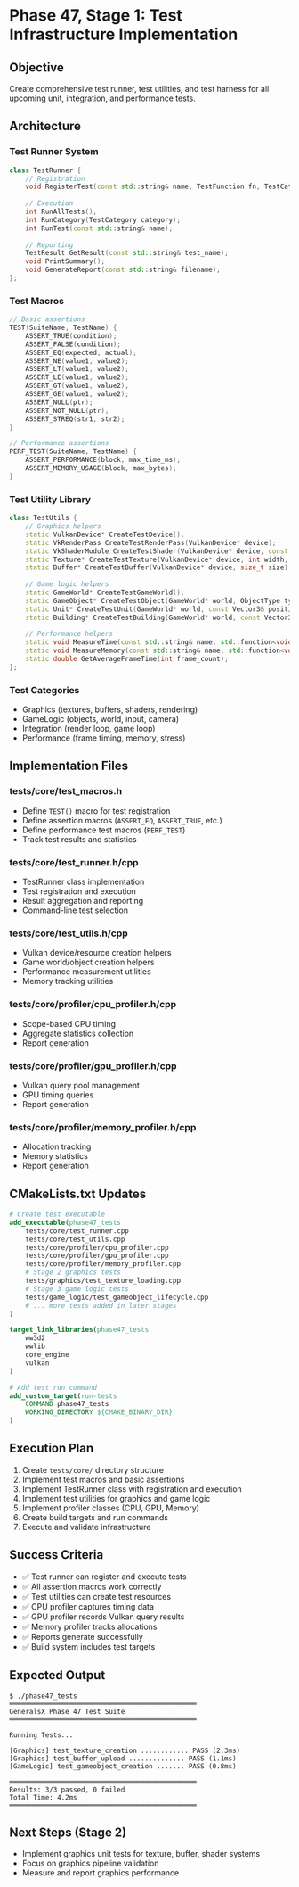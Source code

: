 # Phase 47, Stage 1: Test Infrastructure Implementation

## Objective
Create comprehensive test runner, test utilities, and test harness for all upcoming unit, integration, and performance tests.

## Architecture

### Test Runner System
```cpp
class TestRunner {
    // Registration
    void RegisterTest(const std::string& name, TestFunction fn, TestCategory category);
    
    // Execution
    int RunAllTests();
    int RunCategory(TestCategory category);
    int RunTest(const std::string& name);
    
    // Reporting
    TestResult GetResult(const std::string& test_name);
    void PrintSummary();
    void GenerateReport(const std::string& filename);
};
```

### Test Macros
```cpp
// Basic assertions
TEST(SuiteName, TestName) {
    ASSERT_TRUE(condition);
    ASSERT_FALSE(condition);
    ASSERT_EQ(expected, actual);
    ASSERT_NE(value1, value2);
    ASSERT_LT(value1, value2);
    ASSERT_LE(value1, value2);
    ASSERT_GT(value1, value2);
    ASSERT_GE(value1, value2);
    ASSERT_NULL(ptr);
    ASSERT_NOT_NULL(ptr);
    ASSERT_STREQ(str1, str2);
}

// Performance assertions
PERF_TEST(SuiteName, TestName) {
    ASSERT_PERFORMANCE(block, max_time_ms);
    ASSERT_MEMORY_USAGE(block, max_bytes);
}
```

### Test Utility Library
```cpp
class TestUtils {
    // Graphics helpers
    static VulkanDevice* CreateTestDevice();
    static VkRenderPass CreateTestRenderPass(VulkanDevice* device);
    static VkShaderModule CreateTestShader(VulkanDevice* device, const char* code);
    static Texture* CreateTestTexture(VulkanDevice* device, int width, int height);
    static Buffer* CreateTestBuffer(VulkanDevice* device, size_t size);
    
    // Game logic helpers
    static GameWorld* CreateTestGameWorld();
    static GameObject* CreateTestObject(GameWorld* world, ObjectType type);
    static Unit* CreateTestUnit(GameWorld* world, const Vector3& position);
    static Building* CreateTestBuilding(GameWorld* world, const Vector3& position);
    
    // Performance helpers
    static void MeasureTime(const std::string& name, std::function<void()> fn);
    static void MeasureMemory(const std::string& name, std::function<void()> fn);
    static double GetAverageFrameTime(int frame_count);
};
```

### Test Categories
- Graphics (textures, buffers, shaders, rendering)
- GameLogic (objects, world, input, camera)
- Integration (render loop, game loop)
- Performance (frame timing, memory, stress)

## Implementation Files

### tests/core/test_macros.h
- Define `TEST()` macro for test registration
- Define assertion macros (`ASSERT_EQ`, `ASSERT_TRUE`, etc.)
- Define performance test macros (`PERF_TEST`)
- Track test results and statistics

### tests/core/test_runner.h/cpp
- TestRunner class implementation
- Test registration and execution
- Result aggregation and reporting
- Command-line test selection

### tests/core/test_utils.h/cpp
- Vulkan device/resource creation helpers
- Game world/object creation helpers
- Performance measurement utilities
- Memory tracking utilities

### tests/core/profiler/cpu_profiler.h/cpp
- Scope-based CPU timing
- Aggregate statistics collection
- Report generation

### tests/core/profiler/gpu_profiler.h/cpp
- Vulkan query pool management
- GPU timing queries
- Report generation

### tests/core/profiler/memory_profiler.h/cpp
- Allocation tracking
- Memory statistics
- Report generation

## CMakeLists.txt Updates

```cmake
# Create test executable
add_executable(phase47_tests
    tests/core/test_runner.cpp
    tests/core/test_utils.cpp
    tests/core/profiler/cpu_profiler.cpp
    tests/core/profiler/gpu_profiler.cpp
    tests/core/profiler/memory_profiler.cpp
    # Stage 2 graphics tests
    tests/graphics/test_texture_loading.cpp
    # Stage 3 game logic tests
    tests/game_logic/test_gameobject_lifecycle.cpp
    # ... more tests added in later stages
)

target_link_libraries(phase47_tests
    ww3d2
    wwlib
    core_engine
    vulkan
)

# Add test run command
add_custom_target(run-tests
    COMMAND phase47_tests
    WORKING_DIRECTORY ${CMAKE_BINARY_DIR}
)
```

## Execution Plan

1. Create `tests/core/` directory structure
2. Implement test macros and basic assertions
3. Implement TestRunner class with registration and execution
4. Implement test utilities for graphics and game logic
5. Implement profiler classes (CPU, GPU, Memory)
6. Create build targets and run commands
7. Execute and validate infrastructure

## Success Criteria

- ✅ Test runner can register and execute tests
- ✅ All assertion macros work correctly
- ✅ Test utilities can create test resources
- ✅ CPU profiler captures timing data
- ✅ GPU profiler records Vulkan query results
- ✅ Memory profiler tracks allocations
- ✅ Reports generate successfully
- ✅ Build system includes test targets

## Expected Output

```
$ ./phase47_tests
═══════════════════════════════════════════════
GeneralsX Phase 47 Test Suite
═══════════════════════════════════════════════

Running Tests...

[Graphics] test_texture_creation ............ PASS (2.3ms)
[Graphics] test_buffer_upload .............. PASS (1.1ms)
[GameLogic] test_gameobject_creation ....... PASS (0.8ms)

═══════════════════════════════════════════════
Results: 3/3 passed, 0 failed
Total Time: 4.2ms
═══════════════════════════════════════════════
```

## Next Steps (Stage 2)
- Implement graphics unit tests for texture, buffer, shader systems
- Focus on graphics pipeline validation
- Measure and report graphics performance
